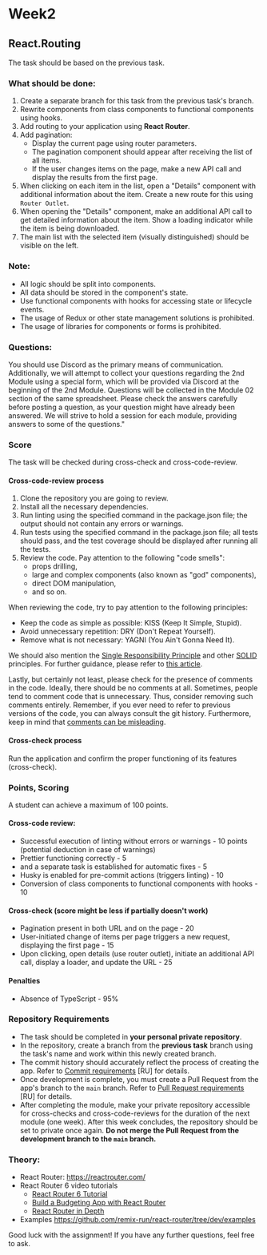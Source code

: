 # Week2

## React.Routing

The task should be based on the previous task.

### What should be done:

1. Create a separate branch for this task from the previous task's branch.
2. Rewrite components from class components to functional components using hooks.
3. Add routing to your application using **React Router**.
4. Add pagination:
    - Display the current page using router parameters.
    - The pagination component should appear after receiving the list of all items.
    - If the user changes items on the page, make a new API call and display the results from the first page.
5. When clicking on each item in the list, open a "Details" component with additional information about the item. Create a new route for this using `Router Outlet`.
6. When opening the "Details" component, make an additional API call to get detailed information about the item. Show a loading indicator while the item is being downloaded.
7. The main list with the selected item (visually distinguished) should be visible on the left.

### Note:

- All logic should be split into components.
- All data should be stored in the component's state.
- Use functional components with hooks for accessing state or lifecycle events.
- The usage of Redux or other state management solutions is prohibited.
- The usage of libraries for components or forms is prohibited.

### Questions:

You should use Discord as the primary means of communication. Additionally, we will attempt to collect your questions regarding the 2nd Module using a special form, which will be provided via Discord at the beginning of the 2nd Module. Questions will be collected in the Module 02 section of the same spreadsheet. Please check the answers carefully before posting a question, as your question might have already been answered. We will strive to hold a session for each module, providing answers to
some of the questions."

### Score

The task will be checked during cross-check and cross-code-review.

#### Cross-code-review process

1. Clone the repository you are going to review.
2. Install all the necessary dependencies.
3. Run linting using the specified command in the package.json file; the output should not contain any errors or warnings.
4. Run tests using the specified command in the package.json file; all tests should pass, and the test coverage should be displayed after running all the tests.
5. Review the code. Pay attention to the following "code smells":
    - props drilling,
    - large and complex components (also known as "god" components),
    - direct DOM manipulation,
    - and so on.

When reviewing the code, try to pay attention to the following principles:

- Keep the code as simple as possible: KISS (Keep It Simple, Stupid).
- Avoid unnecessary repetition: DRY (Don't Repeat Yourself).
- Remove what is not necessary: YAGNI (You Ain't Gonna Need It).

We should also mention the [Single Responsibility Principle](https://en.wikipedia.org/wiki/Single-responsibility_principle) and other [SOLID](https://en.wikipedia.org/wiki/SOLID) principles. For further guidance, please refer to [this article](https://dmitripavlutin.com/7-architectural-attributes-of-a-reliable-react-component/).

Lastly, but certainly not least, please check for the presence of comments in the code. Ideally, there should be no comments at all. Sometimes, people tend to comment code that is unnecessary. Thus, consider removing such comments entirely. Remember, if you ever need to refer to previous versions of the code, you can always consult the git history. Furthermore, keep in mind
that [comments can be misleading](https://blog.devgenius.io/code-should-be-the-one-version-of-the-truth-dont-add-comments-b0bcd8631a9a).

#### Cross-check process

Run the application and confirm the proper functioning of its features (cross-check).

### Points, Scoring

A student can achieve a maximum of 100 points.

#### Cross-code review:

* Successful execution of linting without errors or warnings - 10 points (potential deduction in case of warnings)
* Prettier functioning correctly - 5
* and a separate task is established for automatic fixes - 5
* Husky is enabled for pre-commit actions (triggers linting) - 10
* Conversion of class components to functional components with hooks - 10

#### Cross-check (score might be less if partially doesn't work)

* Pagination present in both URL and on the page - 20
* User-initiated change of items per page triggers a new request, displaying the first page - 15
* Upon clicking, open details (use router outlet), initiate an additional API call, display a loader, and update the URL - 25

#### Penalties

* Absence of TypeScript - 95%

### Repository Requirements

* The task should be completed in **your personal private repository**.
* In the repository, create a branch from the **previous task** branch using the task's name and work within this newly created branch.
* The commit history should accurately reflect the process of creating the app. Refer to [Commit requirements](https://docs.rs.school/#/git-convention?id=%D0%A2%D1%80%D0%B5%D0%B1%D0%BE%D0%B2%D0%B0%D0%BD%D0%B8%D1%8F-%D0%BA-%D0%B8%D0%BC%D0%B5%D0%BD%D0%B0%D0%BC-%D0%BA%D0%BE%D0%BC%D0%BC%D0%B8%D1%82%D0%BE%D0%B2) [RU] for details.
* Once development is complete, you must create a Pull Request from the app's branch to the `main` branch. Refer to [Pull Request requirements](https://docs.rs.school/#/pull-request-review-process?id=%D0%A2%D1%80%D0%B5%D0%B1%D0%BE%D0%B2%D0%B0%D0%BD%D0%B8%D1%8F-%D0%BA-pull-request-pr) [RU] for details.
* After completing the module, make your private repository accessible for cross-checks and cross-code-reviews for the duration of the next module (one week). After this week concludes, the repository should be set to private once again.
  **Do not merge the Pull Request from the development branch to the `main` branch.**

### Theory:

- React Router: https://reactrouter.com/
- React Router 6 video tutorials
    + [React Router 6 Tutorial](https://www.youtube.com/watch?v=OMQ2QARHPo0&list=PL4cUxeGkcC9iVKmtNuCeIswnQ97in2GGf)
    + [Build a Budgeting App with React Router](https://www.youtube.com/watch?v=VpzeeBeVWeg&list=PL4cUxeGkcC9iNnY07bh_UPaRIQZcJfARY)
    + [React Router in Depth](https://www.youtube.com/watch?v=OMQ2QARHPo0&list=PL4cUxeGkcC9iVKmtNuCeIswnQ97in2GGf)
- Examples https://github.com/remix-run/react-router/tree/dev/examples

Good luck with the assignment! If you have any further questions, feel free to ask.
